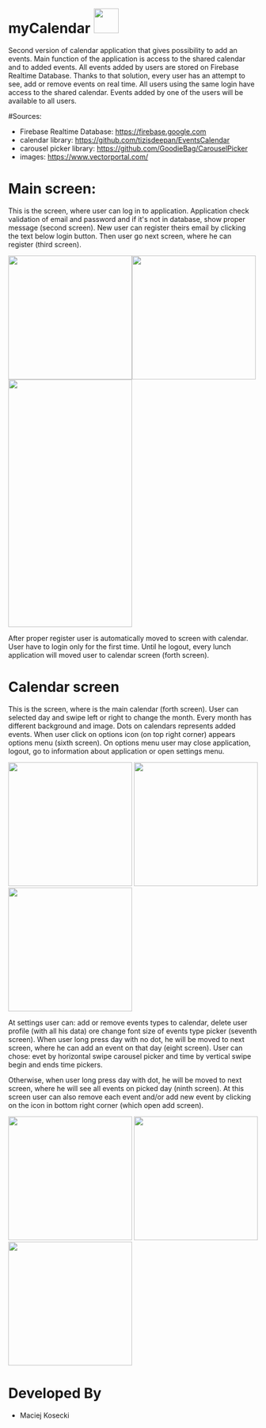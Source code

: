 # myCalendar <img src="https://i.ibb.co/55RSrLC/ic-luncher.png" width=50>

Second version of calendar application that gives possibility to add an events. Main function of the application is access to the shared
calendar and to added events. All events added by users are stored on Firebase Realtime Database. Thanks to that solution, every user 
has an attempt to see, add or remove events on real time. All users using the same login have access to the shared calendar. Events added by one of the users will be available to all users.

#Sources:
- Firebase Realtime Database: https://firebase.google.com
- calendar library: https://github.com/tizisdeepan/EventsCalendar
- carousel picker library: https://github.com/GoodieBag/CarouselPicker
- images: https://www.vectorportal.com/

# Main screen:
This is the screen, where user can log in to application. Application check validation of email and password and if it's not in database, 
show proper message (second screen).
New user can register theirs email by clicking the text below login button. Then user go next screen, where he can register (third screen).


<img src="https://i.ibb.co/6s8S1xX/main-activity-1.jpg" width=250><img src="https://i.ibb.co/xFhRzZx/main-activity-2.jpg" width=250> <img src="https://i.ibb.co/Dwsp35j/registration-activity-1.jpg" height=500 width=250>


After proper register user is automatically moved to screen with calendar.
User have to login only for the first time. Until he logout, every lunch application will moved user to calendar screen (forth screen).

# Calendar screen
This is the screen, where is the main calendar (forth screen). User can selected day and swipe left or right to change the month. 
Every month has different background and image. Dots on calendars represents added events.
When user click on options icon (on top right corner) appears options menu (sixth screen). On options menu user may close application, logout, go to information about application or open settings menu.


<img src="https://i.ibb.co/3ygYgQn/calendar-activity-1.jpg" width=250> <img src="https://i.ibb.co/3fpRxbD/calendar-activity-2.jpg" width=250> <img src="https://i.ibb.co/h2LcZ1r/options-1.jpg" width=250>

At settings user can: add or remove events types to calendar,  delete user profile (with all his data) ore change font size of events type picker (seventh screen).
When user long press day with no dot, he will be moved to next screen, where he can add an event on that day (eight screen). 
User can chose: evet by horizontal swipe carousel picker and time by vertical swipe begin and ends time pickers.

Otherwise, when user long press day with dot, he will be moved to next screen, where he will see all events on picked day (ninth screen).
At this screen user can also remove each event and/or add new event by clicking on the icon in bottom right corner (which open 
add screen).


<img src="https://i.ibb.co/Nm3872S/settings-1.jpg" width=250> <img src="https://i.ibb.co/6P2jfZH/add-activity-1.jpg" width=250> <img src="https://i.ibb.co/jzvBvPH/day-activity-1.jpg" width=250> 


# Developed By
- Maciej Kosecki
